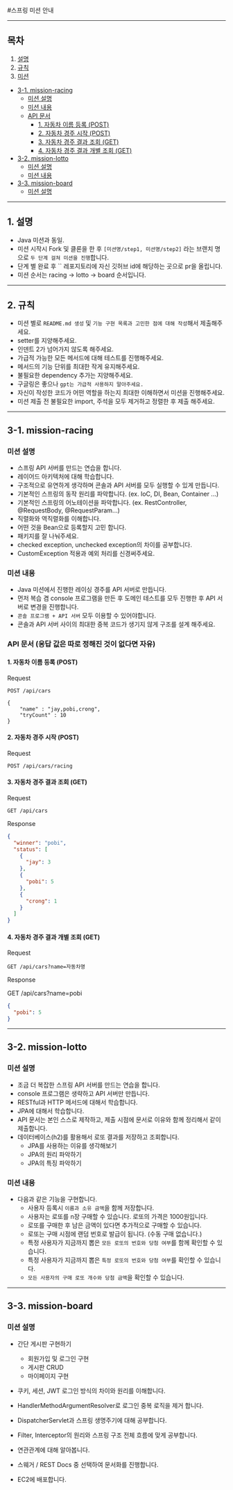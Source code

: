 #스프링 미션 안내

---

## 목차

1. [설명](#1-설명)
2. [규칙](#2-규칙)
3. [미션](#3-미션)

- [3-1. mission-racing](#3-1-mission-racing)
    - [미션 설명](#미션-설명)
    - [미션 내용](#미션-내용)
    - [API 문서](#api-문서)
        - [1. 자동차 이름 등록 (POST)](#1-자동차-이름-등록-post)
        - [2. 자동차 경주 시작 (POST)](#2-자동차-경주-시작-post)
        - [3. 자동차 경주 결과 조회 (GET)](#3-자동차-경주-결과-조회-get)
        - [4. 자동차 경주 결과 개별 조회 (GET)](#4-자동차-경주-결과-개별-조회-get)
- [3-2. mission-lotto](#3-2-mission-lotto)
    - [미션 설명](#미션-설명-1)
    - [미션 내용](#미션-내용-1)
- [3-3. mission-board](#3-3-mission-board)
    - [미션 설명](#미션-설명-2)

---

## 1. 설명
- Java 미션과 동일.
- 미션 시작시 Fork 및 클론을 한 후 `[미션명/step1, 미션명/step2]` 라는 브랜치 명으로 `두 단계 걸쳐 미션을 진행`합니다.
- 단계 별 완료 후 `` 레포지토리에 자신 깃허브 id에 해당하는 곳으로 pr을 올립니다.
- 미션 순서는 racing -> lotto -> board 순서입니다.

---

## 2. 규칙

- 미션 별로 `README.md 생성` 및 `기능 구현 목록과 고민한 점에 대해 작성`해서 제출해주세요.
- setter를 지양해주세요.
- 인덴트 2가 넘어가지 않도록 해주세요.
- 가급적 가능한 모든 메서드에 대해 테스트를 진행해주세요.
- 메서드의 기능 단위를 최대한 작게 유지해주세요.
- 불필요한 dependency 추가는 지양해주세요.
- 구글링은 좋으나 `gpt는 가급적 사용하지 말아주세요.`
- 자신이 작성한 코드가 어떤 역할을 하는지 최대한 이해하면서 미션을 진행해주세요.
- 미션 제출 전 불필요한 import, 주석을 모두 제거하고 정렬한 후 제출 해주세요.

---

## 3-1. mission-racing

### 미션 설명

- 스프링 API 서버를 만드는 연습을 합니다.
- 레이어드 아키텍처에 대해 학습합니다.
- 구조적으로 유연하게 생각하며 콘솔과 API 서버를 모두 실행할 수 있게 만듭니다.
- 기본적인 스프링의 동작 원리를 파악합니다. (ex. IoC, DI, Bean, Container ...)
- 기본적인 스프링의 어노테이션을 파악합니다. (ex. RestController, @RequestBody, @RequestParam...)
- 직렬화와 역직렬화를 이해합니다.
- 어떤 것을 Bean으로 등록할지 고민 합니다.
- 패키지를 잘 나눠주세요.
- checked exception, unchecked exception의 차이를 공부합니다.
- CustomException 적용과 예외 처리를 신경써주세요.

### 미션 내용

- Java 미션에서 진행한 레이싱 경주를 API 서버로 만듭니다.
- 먼저 복습 겸 console 프로그램을 만든 후 도메인 테스트를 모두 진행한 후 API 서버로 변경을 진행합니다.
- `콘솔 프로그램 + API 서버` 모두 이용할 수 있어야합니다.
- 콘솔과 API 서버 사이의 최대한 중복 코드가 생기지 않게 구조를 설계 해주세요.

### API 문서 (응답 값은 따로 정해진 것이 없다면 자유)

#### 1. 자동차 이름 등록 (POST)

Request

```
POST /api/cars

{
    "name" : "jay,pobi,crong",
    "tryCount" : 10
}

```

#### 2. 자동차 경주 시작 (POST)

Request

```
POST /api/cars/racing
```

#### 3. 자동차 경주 결과 조회 (GET)

Request

```
GET /api/cars
```

Response

```json
{
  "winner": "pobi",
  "status": [
    {
      "jay": 3
    },
    {
      "pobi": 5
    },
    {
      "crong": 1
    }
  ]
}
```

#### 4. 자동차 경주 결과 개별 조회 (GET)

Request

```
GET /api/cars?name=자동차명
```

Response

GET /api/cars?name=pobi

```json
{
  "pobi": 5
}
```

---

## 3-2. mission-lotto

### 미션 설명

- 조금 더 복잡한 스프링 API 서버를 만드는 연습을 합니다.
- console 프로그램은 생략하고 API 서버만 만듭니다.
- RESTful과 HTTP 메서드에 대해서 학습합니다.
- JPA에 대해서 학습합니다.
- API 문서는 본인 스스로 제작하고, 제출 시점에 문서로 이유와 함께 정리해서 같이 제출합니다.
- 데이터베이스(h2)를 활용해서 로또 결과를 저장하고 조회합니다.
    - JPA를 사용하는 이유를 생각해보기
    - JPA의 원리 파악하기
    - JPA의 특징 파악하기

### 미션 내용

- 다음과 같은 기능을 구현합니다.
    - 사용자 등록시 `이름과 소유 금액`을 함께 저장합니다.
    - 사용자는 로또를 n장 구매할 수 있습니다. 로또의 가격은 1000원입니다.
    - 로또를 구매한 후 남은 금액이 있다면 추가적으로 구매할 수 있습니다.
    - 로또는 구매 시점에 랜덤 번호로 발급이 됩니다. (수동 구매 없습니다.)
    - 특정 사용자가 지금까지 뽑은 `모든 로또의 번호와 당첨 여부`를 함께 확인할 수 있습니다.
    - 특정 사용자가 지금까지 뽑은 `특정 로또의 번호와 당첨 여부`를 확인할 수 있습니다.
    - `모든 사용자의 구매 로또 개수와 당첨 금액`을 확인할 수 있습니다.

---

## 3-3. mission-board

### 미션 설명

- 간단 게시판 구현하기
    - 회원가입 및 로그인 구현
    - 게시판 CRUD
    - 마이페이지 구현

- 쿠키, 세션, JWT 로그인 방식의 차이와 원리를 이해합니다.
- HandlerMethodArgumentResolver로 로그인 중복 로직을 제거 합니다.
- DispatcherServlet과 스프링 생명주기에 대해 공부합니다.
- Filter, Interceptor의 원리와 스프링 구조 전체 흐름에 맞게 공부합니다.
- 연관관계에 대해 알아봅니다.
- 스웨거 / REST Docs 중 선택하여 문서화를 진행합니다.
- EC2에 배포합니다.
